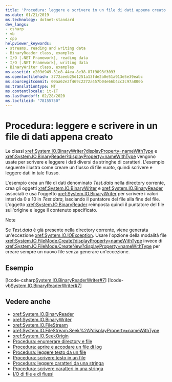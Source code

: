 ```yaml
---
title: 'Procedura: leggere e scrivere in un file di dati appena creato'
ms.date: 01/21/2019
ms.technology: dotnet-standard
dev_langs:
- csharp
- vb
- cpp
helpviewer_keywords:
- streams, reading and writing data
- BinaryReader class, examples
- I/O [.NET Framework], reading data
- I/O [.NET Framework], writing data
- BinaryWriter class, examples
ms.assetid: e209d949-31e8-44ea-8e38-87f9093f3093
ms.openlocfilehash: 3772aeeb25d1251a13fde2a0e51a913e5e39eabc
ms.sourcegitcommit: 00aa62e2f469c2272a457b04e66b4cc3c97a800b
ms.translationtype: MT
ms.contentlocale: it-IT
ms.lasthandoff: 02/28/2020
ms.locfileid: "78155750"
---
```

# <a name="how-to-read-and-write-to-a-newly-created-data-file"></a>Procedura: leggere e scrivere in un file di dati appena creato
Le classi <xref:System.IO.BinaryWriter?displayProperty=nameWithType> e <xref:System.IO.BinaryReader?displayProperty=nameWithType> vengono usate per scrivere e leggere i dati diversi da stringhe di caratteri. L'esempio seguente illustra come creare un flusso di file vuoto, quindi scrivere e leggere dati in tale flusso.

L'esempio crea un file di dati denominato *Test.data* nella directory corrente, crea gli oggetti <xref:System.IO.BinaryWriter> e <xref:System.IO.BinaryReader> associati e usa l'oggetto <xref:System.IO.BinaryWriter> per scrivere i valori interi da 0 a 10 in *Test.data*, lasciando il puntatore del file alla fine del file. L'oggetto <xref:System.IO.BinaryReader> reimposta quindi il puntatore del file sull'origine e legge il contenuto specificato.  
  
> [!NOTE]
> Se *Test.data* è già presente nella directory corrente, viene generata un'eccezione <xref:System.IO.IOException>. Usare l'opzione della modalità file <xref:System.IO.FileMode.Create?displayProperty=nameWithType> invece di <xref:System.IO.FileMode.CreateNew?displayProperty=nameWithType> per creare sempre un nuovo file senza generare un'eccezione.  
  
## <a name="example"></a>Esempio  
 [!code-csharp[System.IO.BinaryReaderWriter#7](../../../samples/snippets/csharp/VS_Snippets_CLR_System/system.IO.BinaryReaderWriter/CS/source6.cs#7)]
 [!code-vb[System.IO.BinaryReaderWriter#7](../../../samples/snippets/visualbasic/VS_Snippets_CLR_System/system.IO.BinaryReaderWriter/VB/source6.vb#7)]  
  
## <a name="see-also"></a>Vedere anche

- <xref:System.IO.BinaryReader>  
- <xref:System.IO.BinaryWriter>  
- <xref:System.IO.FileStream>  
- <xref:System.IO.FileStream.Seek%2A?displayProperty=nameWithType>  
- <xref:System.IO.SeekOrigin>  
- [Procedura: enumerare directory e file](../../../docs/standard/io/how-to-enumerate-directories-and-files.md)  
- [Procedura: aprire e accodare un file di log](../../../docs/standard/io/how-to-open-and-append-to-a-log-file.md)  
- [Procedura: leggere testo da un file](../../../docs/standard/io/how-to-read-text-from-a-file.md)  
- [Procedura: scrivere testo in un file](../../../docs/standard/io/how-to-write-text-to-a-file.md)  
- [Procedura: leggere caratteri da una stringa](../../../docs/standard/io/how-to-read-characters-from-a-string.md)  
- [Procedura: scrivere caratteri in una stringa](../../../docs/standard/io/how-to-write-characters-to-a-string.md)  
- [I/O di file e di flussi](../../../docs/standard/io/index.md)

